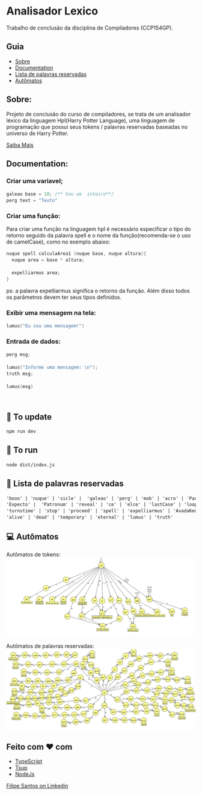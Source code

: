 # Analisador Lexico
Trabalho de conclusão da disciplina de Compiladores (CCP154GP).

## Guia

- [Sobre](#sobre)
- [Documentation](#documentation)
- [Lista de palavras reservadas](#Lista_de_palavras_reservadas)
- [Autômatos](#autômatos)

## Sobre:
Projeto de conclusão do curso de compiladores, se trata de um analisador léxico da linguagem Hpl(Harry Potter Language), uma linguagem de programação que possui seus tokens / palavras reservadas baseadas no universo de Harry Potter.

[Saiba Mais](https://great-cotton-8c1.notion.site/Analisador-L-xico-b9a46962e14e48f4aeecb03519c80fdd)

## Documentation:

### Criar uma variavel;
```cpp
galeao base = 10; /** Sou um  inteiro**/
perg text = "Texto"
```

### Criar uma função:
Para criar uma função na linguagem hpl é necessário especificar o tipo do retorno seguido da palavra spell e o nome da função(recomenda-se o uso de camelCase), como no exemplo abaixo:

```cpp
nuque spell calculaArea1 (nuque base, nuque altura){
  nuque area = base * altura;
  
  expelliarmus area;
}
```

ps: a palavra expelliarmus significa o retorno da função. Além disso todos os parâmetros devem ter seus tipos definidos.

### Exibir uma mensagem na tela:

```cpp
lumus("Eu sou uma mensagem!")
```

### Entrada de dados:
```cpp
perg msg;

lumus("Informe uma mensagem: \n");
truth msg;

lumus(msg)
```

<br>

## :construction_worker: To update
```bash
npm run dev
```

## :rocket: To run 
```bash
node dist/index.js
```

## :page_facing_up: Lista de palavras reservadas
```txt
'booo' | 'nuque' | 'sicle' |  'galeao' | 'perg' | 'mob' | 'acro' | 'Pacto' | 
'Expecto' |  'Patronum' | 'reveal' | 'ce' | 'elce' | 'lastCase' | 'loop' | 
'turnstime' | 'stop' | 'proceed' | 'spell' | 'expelliarmus' | 'AvadaKedavra' | 
'alive' | 'dead' | 'temporary' | 'eternal' | 'lumus' | 'truth'
```

## :computer: Autômatos
Autômatos de tokens:
![](automatos/automato-tokens.png)

Autômatos de palavras reservadas:
![](automatos/automato-palavras-reservadas.png)

## Feito com :heart: com
- [TypeScript](https://www.typescriptlang.org/docs/)
- [Tsup](https://github.com/egoist/tsup)
- [NodeJs](https://nodejs.org/en)


[Filipe Santos on Linkedin](https://www.linkedin.com/in/filipemarquesdeveloper/)
